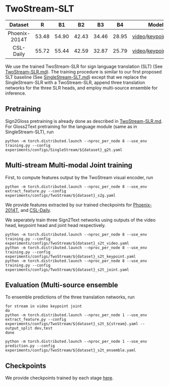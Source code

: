 # TwoStream-SLT

| Dataset | R | B1 | B2 | B3 | B4 | Model | Training |
| :---: | :---: | :---: | :---: | :---: | :---: | :---: | :---: |
| Phoenix-2014T | 53.48 | 54.90 | 42.43 | 34.46 | 28.95 | [video](https://hkustconnect-my.sharepoint.com/:f:/g/personal/rzuo_connect_ust_hk/EphztyWWWudGjNoPugO53MYBNuv7FUATs1gpUufdtgrAow?e=J28eLg)/[keypoint](https://hkustconnect-my.sharepoint.com/:f:/g/personal/rzuo_connect_ust_hk/Eq34FYe33qlKpxWGM089rq8BFDM_hkd7b8ewgpg1RTpb9Q?e=dVw8LZ)/[joint](https://hkustconnect-my.sharepoint.com/:f:/g/personal/rzuo_connect_ust_hk/Et0ZNVTztKFEqpbOjotlfx4BtiIykhw27U6zQ3LQAJiRkQ?e=sgpB1q) | [config](../experiments/configs/TwoStream/phoenix-2014t_s2t_ensemble.yaml) |
| CSL-Daily | 55.72 | 55.44 | 42.59 | 32.87 | 25.79 | [video](https://hkustconnect-my.sharepoint.com/:f:/g/personal/rzuo_connect_ust_hk/EmSUuTojKAZIpy90aA75s00BBOrlZyhkvFBNsbibtgx5mg?e=0MPPEn)/[keypoint](https://hkustconnect-my.sharepoint.com/:f:/g/personal/rzuo_connect_ust_hk/EuZpa5hRV6tMvRFWngg86VUBi01T5GpQ5fkIfKHh571dbw?e=HRTaEG)/[joint](https://hkustconnect-my.sharepoint.com/:f:/g/personal/rzuo_connect_ust_hk/EvAcRN1wDg5JmwdcojaGICMByzgNgq7CJFOqVTXQgV8Rrg?e=46Em1S) | [config](../experiments/configs/TwoStream/csl-daily_s2t_ensemble.yaml) |

We use the trained TwoStream-SLR for sign language translation (SLT) (See [TwoStream-SLR.md](TwoStream-SLR.md)).  The training procedure is similar to our first proposed SLT baseline (See [SingleStream-SLT.md](TwoStream-SLR.md)) except that we replace the SingleStream-SLR with a TwoStream-SLR, append three translation networks for the three SLR heads, and employ multi-source ensemble for inference. 
  
## Pretraining
Sign2Gloss pretraining is already done as described in [TwoStream-SLR.md](TwoStream-SLR.md).
For Gloss2Text pretraining for the language module (same as in SingleStream-SLT), run
```
python -m torch.distributed.launch --nproc_per_node 8 --use_env training.py --config experiments/configs/SingleStream/${dataset}_g2t.yaml
```

## Multi-stream Multi-modal Joint training
First, to compute features output by the TwoStream visual encoder, run
```
python -m torch.distributed.launch --nproc_per_node 8 --use_env extract_feature.py --config experiments/configs/TwoStream/${dataset}_s2g.yaml
```
We provide features extracted by our trained checkpoints for [Phoenix-2014T](https://hkustconnect-my.sharepoint.com/:f:/g/personal/rzuo_connect_ust_hk/Eu5cV-7VnZNAgGnSBLHh2b0BnJkSyLagpfDeIjSX-GXqjw?e=Ztxk3d), and [CSL-Daily](https://hkustconnect-my.sharepoint.com/:f:/g/personal/rzuo_connect_ust_hk/EqwZKuG0gHJKpfIW1bjomT8BUxEfoh4P0wrWMba8L9Vn0w?e=C7AX2Y).

We seperately train three Sign2Text networks using outputs of the video head, keypoint head and joint head respectively.
```
python -m torch.distributed.launch --nproc_per_node 8 --use_env training.py --config experiments/configs/TwoStream/${dataset}_s2t_video.yaml
python -m torch.distributed.launch --nproc_per_node 8 --use_env training.py --config experiments/configs/TwoStream/${dataset}_s2t_keypoint.yaml
python -m torch.distributed.launch --nproc_per_node 8 --use_env training.py --config experiments/configs/TwoStream/${dataset}_s2t_joint.yaml
``` 

## Evaluation (Multi-source ensemble
To ensemble predictions of the three translation networks, run
```
for stream in video keypoint joint
do
python -m torch.distributed.launch --nproc_per_node 1 --use_env extract_feature.py --config experiments/configs/TwoStream/${dataset}_s2t_${stream}.yaml --output_split dev,test
done

python -m torch.distributed.launch --nproc_per_node 1 --use_env prediction.py --config experiments/configs/TwoStream/${dataset}_s2t_ensemble.yaml
```

## Checkpoints
We provide checkpoints trained by each stage [here](https://hkustconnect-my.sharepoint.com/:f:/g/personal/rzuo_connect_ust_hk/EpyVs_YNq2NKrxn0FPJJWF4BtS7O1wTrOEa2ZvMwT2OU-g?e=u0sQab).
